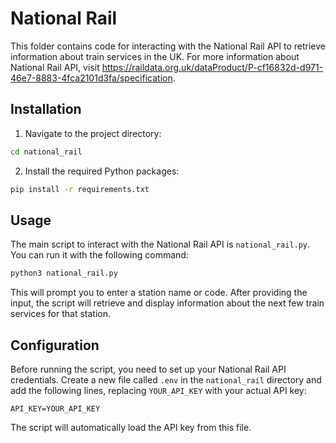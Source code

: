 # National Rail

This folder contains code for interacting with the National Rail API to retrieve information about train services in the UK. For more information about National Rail API, visit https://raildata.org.uk/dataProduct/P-cf16832d-d971-46e7-8883-4fca2101d3fa/specification.

## Installation

1. Navigate to the project directory:

```bash
cd national_rail
```

2. Install the required Python packages:

```bash
pip install -r requirements.txt
```

## Usage

The main script to interact with the National Rail API is `national_rail.py`. You can run it with the following command:

```bash
python3 national_rail.py
```

This will prompt you to enter a station name or code. After providing the input, the script will retrieve and display information about the next few train services for that station.

## Configuration

Before running the script, you need to set up your National Rail API credentials. Create a new file called `.env` in the `national_rail` directory and add the following lines, replacing `YOUR_API_KEY` with your actual API key:

```text
API_KEY=YOUR_API_KEY
```

The script will automatically load the API key from this file.